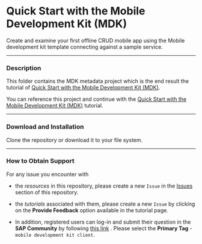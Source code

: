 # Quick Start with the Mobile Development Kit (MDK)
Create and examine your first offline CRUD mobile app using the Mobile development kit template connecting against a sample service.

***
### Description
This folder contains the MDK metadata project which is the end result the tutorial of [Quick Start with the Mobile Development Kit (MDK)](https://developers.sap.com/tutorials/cp-mobile-dev-kit-quick-start.html).

You can reference this project and continue with the [Quick Start with the Mobile Development Kit (MDK)](https://developers.sap.com/tutorials/cp-mobile-dev-kit-quick-start.html) tutorial.


***
### Download and Installation

Clone the repository or download it to your file system.

***
### How to Obtain Support
For any issue you encounter with 
* the *resources* in this repository, please create a new `Issue` in the [Issues](https://github.com/SAP/cloud-mdk-tutorial-samples/issues) section of this repository.
* the *tutorials* associated with them, please create a new `Issue` by clicking on the **Provide Feedback** option available in the tutorial page.

* In addition, registered users can log-in and submit their question in the **SAP Community** by following [this link](https://answers.sap.com/questions/ask.html) .
Please select the **Primary Tag** - `mobile development kit client`.